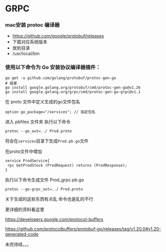 
# GRPC

### mac安装 protoc 编译器
* https://github.com/google/protobuf/releases
* 下载对应系统版本
* 放到目录
* /usr/local/bin 


### 使用以下命令为 Go 安装协议编译器插件：
```shell
go get -u github.com/golang/protobuf/protoc-gen-go
# 或者
go install google.golang.org/protobuf/cmd/protoc-gen-go@v1.26
go install google.golang.org/grpc/cmd/protoc-gen-go-grpc@v1.1
```
在 proto 文件中定义生成的go文件包名
```shell
option go_package="/services"; // 指定包名 
```
进入 pbfiles 文件夹 执行以下命令
```shell
protoc --go_out=../ Prod.proto
```
将会在`services`目录下生成`Prod.pb.go`文件

在proto文件中增加
```protobuf
service ProdService{
 rpc GetProdStock (ProdRequest) returns (ProdResponse);
}
```
执行以下命令生成文件 Prod_grpc.pb.go
```shell
protoc --go-grpc_out=../ Prod.proto
```
关于生成的这些东西有点乱 命令也是乱的不行

更详细的资料看这里

https://developers.google.com/protocol-buffers

https://github.com/protocolbuffers/protobuf-go/releases/tag/v1.20.0#v1.20-generated-code



未完待续。。。